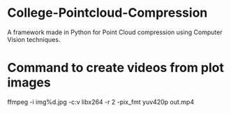 # College-Pointcloud-Compression
A framework made in Python for Point Cloud compression using Computer Vision techniques.

# Command to create videos from plot images
ffmpeg -i img%d.jpg -c:v libx264 -r 2 -pix_fmt yuv420p out.mp4